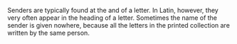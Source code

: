 Senders are typically found at the and of a letter. In Latin, however, they very often appear in the heading of a letter. Sometimes the name of the sender is given nowhere, because all the letters in the printed collection are written by the same person.
